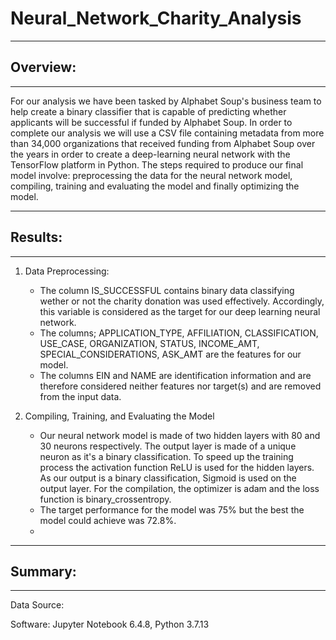 # Neural_Network_Charity_Analysis
---
## Overview:
---

For our analysis we have been tasked by Alphabet Soup's business team to help create a binary classifier that is capable of predicting whether applicants will be successful if funded by Alphabet Soup. In order to complete our analysis we will use a CSV file containing metadata from more than 34,000 organizations that received funding from Alphabet Soup over the years in order to create a deep-learning neural network with the TensorFlow platform in Python. The steps required to produce our final model involve: preprocessing the data for the neural network model, compiling, training and evaluating the model and finally optimizing the model. 

---
## Results:
---

   1. Data Preprocessing:

      - The column IS_SUCCESSFUL contains binary data classifying wether or not the charity donation was used effectively. Accordingly, this variable is           considered as the target for our deep learning neural network.
      - The columns; APPLICATION_TYPE, AFFILIATION, CLASSIFICATION, USE_CASE, ORGANIZATION, STATUS, INCOME_AMT, SPECIAL_CONSIDERATIONS, ASK_AMT are the             features for our model.
      - The columns EIN and NAME are identification information and are therefore considered neither features nor target(s) and are removed from the input         data.
      
   2. Compiling, Training, and Evaluating the Model
      
      - Our neural network model is made of two hidden layers with 80 and 30 neurons respectively. The output layer is made of a unique neuron as it's a           binary classification. To speed up the training process the activation function ReLU is used for the hidden layers. As our output is a                     binary classification, Sigmoid is used on the output layer. For the compilation, the optimizer is adam and the loss function is                             binary_crossentropy.
      - The target performance for the model was 75% but the best the model could achieve was 72.8%.
      - 

---
## Summary:
---

Data Source: 

Software: Jupyter Notebook 6.4.8, Python 3.7.13
